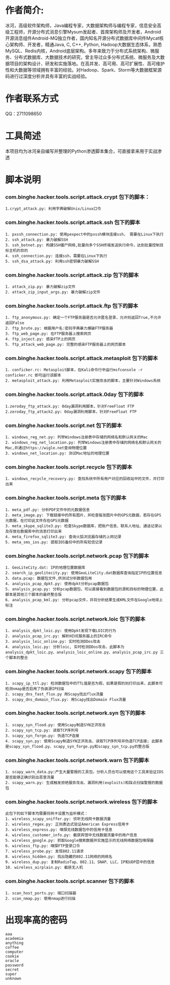 # 作者简介: 
冰河，高级软件架构师，Java编程专家，大数据架构师与编程专家，信息安全高级工程师，开源分布式消息引擎Mysum发起者、首席架构师及开发者，Android开源消息组件Android-MQ独立作者，国内知名开源分布式数据库中间件Mycat核心架构师、开发者，精通Java, C, C++, Python, Hadoop大数据生态体系，熟悉MySQL、Redis内核，Android底层架构。多年来致力于分布式系统架构、微服务、分布式数据库、大数据技术的研究，曾主导过众多分布式系统、微服务及大数据项目的架构设计、研发和实施落地。在高并发、高可用、高可扩展性、高可维护性和大数据等领域拥有丰富的经验。对Hadoop、Spark、Storm等大数据框架源码进行过深度分析并具有丰富的实战经验。

# 作者联系方式
QQ：2711098650

# 工具简述
本项目均为冰河亲自编写并整理的Python渗透脚本集合，可直接拿来用于实战渗透

# 脚本说明
### com.binghe.hacker.tools.script.attack.crypt 包下的脚本：
```
1.crypt_attack.py: 利用字典破解Unix/Linux口令 
``` 
  
### com.binghe.hacker.tools.script.attack.ssh 包下的脚本
```
1. pxssh_connection.py: 使用pexpect中的pxssh模块连接ssh， 需要在Linux下执行  
2. ssh_attack.py: 暴力破解SSH  
3. ssh_botnet.py: 构建SSH僵尸网络,批量向多个SSH终端发送执行命令，达到批量控制目标主机的目的  
4. ssh_connection.py: 连接ssh，需要在Linux下执行  
5. ssh_dsa_attack.py: 利用ssh密钥暴力破解SSH 
``` 
  
### com.binghe.hacker.tools.script.attack.zip 包下的脚本
```
1. attack_zip.py: 暴力破解zip文件  
2. attack_zip_input_args.py: 暴力破解zip文件  
```
### com.binghe.hacker.tools.script.attack.ftp 包下的脚本
```
1. ftp_anonymous.py: 确定一个FTP服务器是否允许匿名登录，允许则返回True,不允许返回False
2. ftp_brute.py: 根据用户名:密码字典暴力爆破FTP服务器
3. ftp_web_page.py: 在FTP服务器上搜索网页
4. ftp_inject.py: 感染FTP上的网页
5. ftp_attack_web_page.py: 完整的感染FTP服务器上的网页脚本
```
### com.binghe.hacker.tools.script.attack.metasploit 包下的脚本
```
1. conficker.rc: Metasploit脚本，在Kali命令行中运行msfconsole -r conficker.rc 即可运行该脚本
2. metasploit_attack.py: 利用Metasploit实施攻击的脚本，主要针对Windows系统
```
### com.binghe.hacker.tools.script.attack.0day 包下的脚本
```
1.zeroday_ftp_attack.py: 0day漏洞利用脚本，针对FreeFloat FTP
2.zeroday_ftp_attack2.py: 0day漏洞利用脚本，针对FreeFloat FTP
```
### com.binghe.hacker.tools.script.net 包下的脚本
```
1. windows_reg_net.py: 列举Windows注册表中存储的网络名和默认网关的Mac
2. windows_reg_net_location.py: 列举Windows注册表中存储的网络名和默认网关的Mac,并通过https://wigle.net查询物理位置
3. windows_net_location.py: 测试Mac地址的地理位置
```
### com.binghe.hacker.tools.script.recycle 包下的脚本
```
1. windows_recycle_recovery.py: 查找系统中所有用户对应的回收站中的文件，并打印出来
```
### com.binghe.hacker.tools.script.meta 包下的脚本
```
1. meta_pdf.py: 分析PDF文件中的元数据信息
2. meta_image.py: 下载链接中的所有图片，并检查每张图片中的GPS元数据，若存在GPS元数据，在打印此文件存在GPS元数据
3. meta_skype_sqlite3.py: 检查Skype数据库，把账户信息、联系人地址、通话记录以及存放在数据库中的消息打印出来
4. meta_firefox_sqlite3.py: 查询火狐浏览器存储的上网记录
5. meta_sms_ios.py: 提取IOS备份中的所有短信记录
```
### com.binghe.hacker.tools.script.network.pcap 包下的脚本
```
1. GeoLiteCity.dat: IP的地理位置数据库
2. search_ip_geolitecity.py: 使用GeoLiteCity.dat数据库查询指定IP的位置信息
3. data.pcap: 数据包文件,供测试分析数据包用
4. analysis_pcap_dpkt.py: 使用dpkt分析pcap数据包
5. analysis_pcap.py: 分析pcap数据包，可以直接看到数据包的源和目标的物理位置，此脚本是其他三个脚本的最终整合版
6. analysis_pcap_kml.py: 分析pcap文件，并将分析结果生成KML文件在Google地球上标注

```
### com.binghe.hacker.tools.script.network.loic 包下的脚本
```
1. analysis_dpkt_loic.py: 使用Dpkt发现下载LOIC的行为
2. analysis_pcap_irc.py: 解析HIVE服务器上的IRC命令
3. analysis_loic_online.py: 实时检测DDos攻击
4. analysis_loic.py: 分析loic, 实时检测DDos攻击，此脚本为analysis_dpkt_loic.py、analysis_loic_online.py、analysis_pcap_irc.py 三个脚本的整合
```
### com.binghe.hacker.tools.script.network.scapy 包下的脚本
```
1. scapy_ip_ttl.py: 检测数据包中的TTL值是否为假，如果是假的则打印出来，此脚本可检测nmap是否启用了伪装源IP扫描
2. scapy_dns_fast_flux.py 用Scapy找出flux流量
3. scapy_dns_domain_flux.py: 用Scapy找出Domain Flux流量
```
### com.binghe.hacker.tools.script.network.syn 包下的脚本
```
1. scapy_syn_flood.py: 使用Scapy制造SYN泛洪攻击
2. scapy_syn_tcp.py: 读取TCP序列号
3. scapy_syn_forge.py: 伪造TCP连接
4. scapy_syn.py: 使用Scapy制造SYN泛洪攻击、读取TCP序列号并伪造TCP连接; 此脚本是scapy_syn_flood.py、scapy_syn_forge.py和scapy_syn_tcp.py的整合版
```
### com.binghe.hacker.tools.script.network.warn 包下的脚本
```
1. scapy_warn_data.py:产生大量警报的工具包，分析人员也可以使用这个工具来验证IDS是否能够正确识别出恶意流量
2. scapy_warn.py: 生成触发拒绝服务攻击、漏洞利用(exploits)和踩点扫描警报的数据包
```
### com.binghe.hacker.tools.script.network.wireless 包下的脚本
```
此包下的如下脚本均需要将网卡设置为监听模式：
1. wireless_scapy_sniffer.py: 侦听无线网卡数据流量
2. wireless_regex.py: 正则表达式验证American Express信用卡
3. wireless_express.py: 嗅探无线数据包中的信用卡信息
4. wireless_customer_info.py: 截获宾馆中无线数据流量中的用户信息
5. wireless_google.py: 抓取Google搜索数据并实施显示的无线网络数据包嗅探器
6. wireless_ftp.py: 嗅探FTP登录口令
7. wireless_probe.py: 发现802.11请求
8. wireless_hidden.py: 找出隐藏的802.11网络的网络名
9. wireless_dup.py: 复制RadioTap、802.11、SNAP、LLC、IP和UDP层中的信息
10. wireless_airplain.py: 截获无人机
```
### com.binghe.hacker.tools.script.scanner 包下的脚本
```
1. scan_host_ports.py: 端口扫描器  
2. scan_nmap.py: 使用nmap进行扫描
```

# 出现率高的密码
```
aaa
academia
anything
coffee
computer
cookie
oracle
password
secret
super
unknown
```